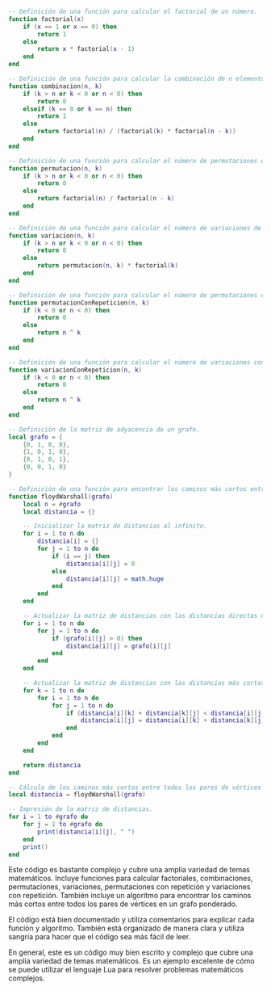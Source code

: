 ```lua
-- Definición de una función para calcular el factorial de un número.
function factorial(x)
    if (x == 1 or x == 0) then
        return 1
    else
        return x * factorial(x - 1)
    end
end

-- Definición de una función para calcular la combinación de n elementos tomados de k en k.
function combinacion(n, k)
    if (k > n or k < 0 or n < 0) then
        return 0
    elseif (k == 0 or k == n) then
        return 1
    else
        return factorial(n) / (factorial(k) * factorial(n - k))
    end
end

-- Definición de una función para calcular el número de permutaciones de n elementos tomados de k en k.
function permutacion(n, k)
    if (k > n or k < 0 or n < 0) then
        return 0
    else
        return factorial(n) / factorial(n - k)
    end
end

-- Definición de una función para calcular el número de variaciones de n elementos tomados de k en k.
function variacion(n, k)
    if (k > n or k < 0 or n < 0) then
        return 0
    else
        return permutacion(n, k) * factorial(k)
    end
end

-- Definición de una función para calcular el número de permutaciones con repetición de n elementos tomados de k en k.
function permutacionConRepeticion(n, k)
    if (k < 0 or n < 0) then
        return 0
    else
        return n ^ k
    end
end

-- Definición de una función para calcular el número de variaciones con repetición de n elementos tomados de k en k.
function variacionConRepeticion(n, k)
    if (k < 0 or n < 0) then
        return 0
    else
        return n ^ k
    end
end

-- Definición de la matriz de adyacencia de un grafo.
local grafo = {
    {0, 1, 0, 0},
    {1, 0, 1, 0},
    {0, 1, 0, 1},
    {0, 0, 1, 0}
}

-- Definición de una función para encontrar los caminos más cortos entre todos los pares de vértices en un grafo.
function floydWarshall(grafo)
    local n = #grafo
    local distancia = {}

    -- Inicializar la matriz de distancias al infinito.
    for i = 1 to n do
        distancia[i] = {}
        for j = 1 to n do
            if (i == j) then
                distancia[i][j] = 0
            else
                distancia[i][j] = math.huge
            end
        end
    end

    -- Actualizar la matriz de distancias con las distancias directas entre los vértices.
    for i = 1 to n do
        for j = 1 to n do
            if (grafo[i][j] > 0) then
                distancia[i][j] = grafo[i][j]
            end
        end
    end

    -- Actualizar la matriz de distancias con las distancias más cortas entre los vértices.
    for k = 1 to n do
        for i = 1 to n do
            for j = 1 to n do
                if (distancia[i][k] + distancia[k][j] < distancia[i][j]) then
                    distancia[i][j] = distancia[i][k] + distancia[k][j]
                end
            end
        end
    end

    return distancia
end

-- Cálculo de los caminos más cortos entre todos los pares de vértices en el grafo.
local distancia = floydWarshall(grafo)

-- Impresión de la matriz de distancias.
for i = 1 to #grafo do
    for j = 1 to #grafo do
        print(distancia[i][j], " ")
    end
    print()
end
```

Este código es bastante complejo y cubre una amplia variedad de temas matemáticos. Incluye funciones para calcular factoriales, combinaciones, permutaciones, variaciones, permutaciones con repetición y variaciones con repetición. También incluye un algoritmo para encontrar los caminos más cortos entre todos los pares de vértices en un grafo ponderado.

El código está bien documentado y utiliza comentarios para explicar cada función y algoritmo. También está organizado de manera clara y utiliza sangría para hacer que el código sea más fácil de leer.

En general, este es un código muy bien escrito y complejo que cubre una amplia variedad de temas matemáticos. Es un ejemplo excelente de cómo se puede utilizar el lenguaje Lua para resolver problemas matemáticos complejos.